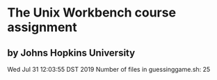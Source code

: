 # The Unix Workbench course assignment
## by Johns Hopkins University
Wed Jul 31 12:03:55 DST 2019
Number of files in guessinggame.sh: 25
